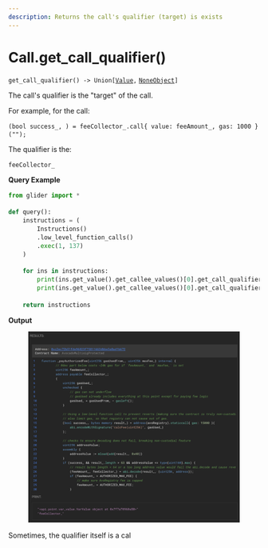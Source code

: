 ```yaml
---
description: Returns the call's qualifier (target) is exists
---
```


# Call.get\_call\_qualifier()

`get_call_qualifier() -> Union[`[`Value`](../value/)`,` [`NoneObject`](../../internal/noneobject/)`]`

The call's qualifier is the "target" of the call.

For example, for the call:

```solidity
(bool success_, ) = feeCollector_.call{ value: feeAmount_, gas: 1000 }("");
```

The qualifier is the:

```solidity
feeCollector_
```

**Query Example**

```python
from glider import *

def query():
    instructions = (
        Instructions()
        .low_level_function_calls()
        .exec(1, 137)
    )

    for ins in instructions:
        print(ins.get_value().get_callee_values()[0].get_call_qualifier())
        print(ins.get_value().get_callee_values()[0].get_call_qualifier().expression)

    return instructions
```

**Output**

<figure><img src="../../../.gitbook/assets/image (1).png" alt=""><figcaption></figcaption></figure>

Sometimes, the qualifier itself is a cal

